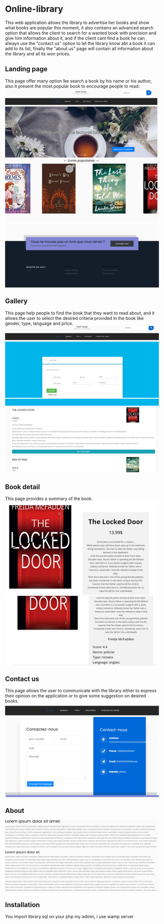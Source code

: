 # Online-library
This web application allows the library to advertise her books and show what books are popular this moment, it also contains an advanced search option that allows the client to search for a wanted book with precision and give him information about it, and if the client cant find a book he can always use the "contact us" option to let the library know abt a book it can add to its list, finally the "about us" page will contain all information about the library and all its won prices.
## Landing page
This page offer many option lke search a book by his name or his author, also it present the most popular book to encourage people to read.
![](images/landingpage1.jpeg)
![](images/landingpage2.jpeg)
![](images/landingpage3.jpeg)
## Gallery
This page help people to find the book that they want to read about, and it allows the user to select the desired criteria provided in the book like gender, type, language and price.
![](images/gallery1.jpeg)
![](images/gallery2.jpeg)
## Book detail
This page provides a summary of the book.
![](images/bookdetail1.jpeg)
![](images/bookdetail2.jpeg)
## Contact us
This page allows the user to communicate with the library either to express their opinion on the application or to give some suggestion on desired books.
![](images/contactus.jpeg)
## About
![](images/about.jpeg)
## Installation
You import library.sql on your php my admin, i use wamp server
